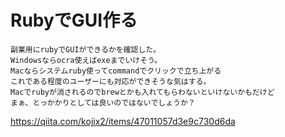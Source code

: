# RubyでGUI作る

```text
副業用にrubyでGUIができるかを確認した。
Windowsならocra使えばexeまでいけそう。
Macならシステムruby使ってcommandでクリックで立ち上がる
これである程度のユーザーにも対応ができそうな気はする。
Macでrubyが消されるのでbrewとかも入れてもらわないといけないかもだけど
まぁ、とっかかりとしては良いのではないでしょうか？
```

https://qiita.com/kojix2/items/47011057d3e9c730d6da
